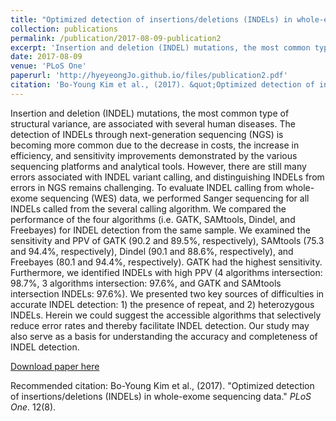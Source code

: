 ```yaml
---
title: "Optimized detection of insertions/deletions (INDELs) in whole-exome sequencing data"
collection: publications
permalink: /publication/2017-08-09-publication2
excerpt: 'Insertion and deletion (INDEL) mutations, the most common type of structural variance, are associated with several human diseases. The detection of INDELs through next-generation sequencing (NGS) is becoming more common due to the decrease in costs, the increase in efficiency, and sensitivity improvements demonstrated by the various sequencing platforms and analytical tools. However, there are still many errors associated with INDEL variant calling, and distinguishing INDELs from errors in NGS remains challenging. To evaluate INDEL calling from whole-exome sequencing (WES) data, we performed Sanger sequencing for all INDELs called from the several calling algorithm. We compared the performance of the four algorithms (i.e. GATK, SAMtools, Dindel, and Freebayes) for INDEL detection from the same sample. We examined the sensitivity and PPV of GATK (90.2 and 89.5%, respectively), SAMtools (75.3 and 94.4%, respectively), Dindel (90.1 and 88.6%, respectively), and Freebayes (80.1 and 94.4%, respectively). GATK had the highest sensitivity. Furthermore, we identified INDELs with high PPV (4 algorithms intersection: 98.7%, 3 algorithms intersection: 97.6%, and GATK and SAMtools intersection INDELs: 97.6%). We presented two key sources of difficulties in accurate INDEL detection: 1) the presence of repeat, and 2) heterozygous INDELs. Herein we could suggest the accessible algorithms that selectively reduce error rates and thereby facilitate INDEL detection. Our study may also serve as a basis for understanding the accuracy and completeness of INDEL detection.'
date: 2017-08-09
venue: 'PLoS One'
paperurl: 'http://hyeyeongJo.github.io/files/publication2.pdf'
citation: 'Bo-Young Kim et al., (2017). &quot;Optimized detection of insertions/deletions (INDELs) in whole-exome sequencing data.&quot; <i>PLoS One1</i>. 12(8).'
---
```

Insertion and deletion (INDEL) mutations, the most common type of structural variance, are associated with several human diseases. The detection of INDELs through next-generation sequencing (NGS) is becoming more common due to the decrease in costs, the increase in efficiency, and sensitivity improvements demonstrated by the various sequencing platforms and analytical tools. However, there are still many errors associated with INDEL variant calling, and distinguishing INDELs from errors in NGS remains challenging. To evaluate INDEL calling from whole-exome sequencing (WES) data, we performed Sanger sequencing for all INDELs called from the several calling algorithm. We compared the performance of the four algorithms (i.e. GATK, SAMtools, Dindel, and Freebayes) for INDEL detection from the same sample. We examined the sensitivity and PPV of GATK (90.2 and 89.5%, respectively), SAMtools (75.3 and 94.4%, respectively), Dindel (90.1 and 88.6%, respectively), and Freebayes (80.1 and 94.4%, respectively). GATK had the highest sensitivity. Furthermore, we identified INDELs with high PPV (4 algorithms intersection: 98.7%, 3 algorithms intersection: 97.6%, and GATK and SAMtools intersection INDELs: 97.6%). We presented two key sources of difficulties in accurate INDEL detection: 1) the presence of repeat, and 2) heterozygous INDELs. Herein we could suggest the accessible algorithms that selectively reduce error rates and thereby facilitate INDEL detection. Our study may also serve as a basis for understanding the accuracy and completeness of INDEL detection.



[Download paper here](http://hyeyeongJo.github.io/files/paper2.pdf)

Recommended citation: Bo-Young Kim et al., (2017). "Optimized detection of insertions/deletions (INDELs) in whole-exome sequencing data." <i>PLoS One</i>. 12(8).
